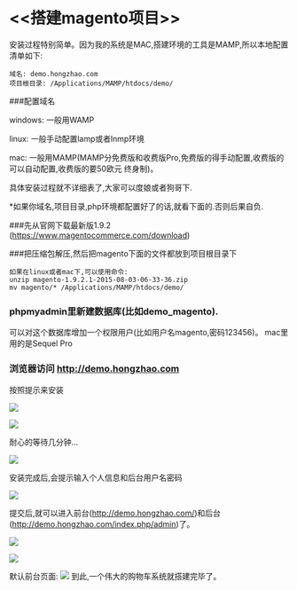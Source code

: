 # <<搭建magento项目>>

安装过程特别简单。因为我的系统是MAC,搭建环境的工具是MAMP,所以本地配置清单如下:

```
域名: demo.hongzhao.com
项目根目录: /Applications/MAMP/htdocs/demo/
```
###配置域名

windows: 一般用WAMP

linux: 一般手动配置lamp或者lnmp环境

mac: 一般用MAMP(MAMP分免费版和收费版Pro,免费版的得手动配置,收费版的可以自动配置,收费版的要50欧元 终身制)。

具体安装过程就不详细表了,大家可以度娘或者狗哥下.

*如果你域名,项目目录,php环境都配置好了的话,就看下面的.否则后果自负.

###先从官网下载最新版1.9.2 (https://www.magentocommerce.com/download)

###把压缩包解压,然后把magento下面的文件都放到项目根目录下

```
如果在linux或者mac下,可以使用命令:
unzip magento-1.9.2.1-2015-08-03-06-33-36.zip
mv magento/* /Applications/MAMP/htdocs/demo/
```
### phpmyadmin里新建数据库(比如demo_magento).
可以对这个数据库增加一个权限用户(比如用户名magento,密码123456)。
mac里用的是Sequel Pro

### 浏览器访问 http://demo.hongzhao.com
按照提示来安装

![](https://raw.githubusercontent.com/zouhongzhao/magento-lessons/master/基础教程/lesson1/install-1.png)

![](https://raw.githubusercontent.com/zouhongzhao/magento-lessons/tree/master/基础教程/lesson1/install-2.png)

耐心的等待几分钟...

![](https://raw.githubusercontent.com/zouhongzhao/magento-lessons/tree/master/基础教程/lesson1/install-3.png)

安装完成后,会提示输入个人信息和后台用户名密码

![](https://raw.githubusercontent.com/zouhongzhao/magento-lessons/tree/master/基础教程/lesson1/install-4.png)

提交后,就可以进入前台(http://demo.hongzhao.com/)和后台(http://demo.hongzhao.com/index.php/admin)了。

![](https://raw.githubusercontent.com/zouhongzhao/magento-lessons/tree/master/基础教程/lesson1/install-5.png)

![](https://raw.githubusercontent.com/zouhongzhao/magento-lessons/tree/master/基础教程/lesson1/install-6.png)

默认前台页面:
![](https://raw.githubusercontent.com/zouhongzhao/magento-lessons/tree/master/基础教程/lesson1/install-7.png)
到此,一个伟大的购物车系统就搭建完毕了。
